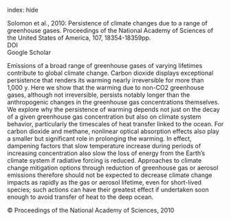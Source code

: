 index: hide

<div class="Citation">

  <div class="Citation-body">
    <div class="Citation-text">Solomon et al., 2010: Persistence of climate changes due to a range of greenhouse gases. <span class="Article-journal">Proceedings of the National Academy of Sciences of the United States of America, </span><span class="Article-volume">107, </span>18354-18359pp.</div>
    <div class="Citation-links">
      <div class="CitationLink" data-href="https://doi.org/10.1073/pnas.1006282107">
        <div class="CitationLink-icon CitationLink-Doi"></div>
        <div class="CitationLink-text">DOI</div>
      </div>
      <div class="CitationLink" data-href="https://scholar.google.com/scholar?q=10.1073/pnas.1006282107">
        <div class="CitationLink-icon CitationLink-Scholar"></div>
        <div class="CitationLink-text">Google Scholar</div>
      </div>
    </div>
  </div>
</div>

Emissions of a broad range of greenhouse gases of varying lifetimes contribute to global climate change. Carbon dioxide displays exceptional persistence that renders its warming nearly irreversible for more than 1,000 y. Here we show that the warming due to non-CO2 greenhouse gases, although not irreversible, persists notably longer than the anthropogenic changes in the greenhouse gas concentrations themselves. We explore why the persistence of warming depends not just on the decay of a given greenhouse gas concentration but also on climate system behavior, particularly the timescales of heat transfer linked to the ocean. For carbon dioxide and methane, nonlinear optical absorption effects also play a smaller but significant role in prolonging the warming. In effect, dampening factors that slow temperature increase during periods of increasing concentration also slow the loss of energy from the Earth’s climate system if radiative forcing is reduced. Approaches to climate change mitigation options through reduction of greenhouse gas or aerosol emissions therefore should not be expected to decrease climate change impacts as rapidly as the gas or aerosol lifetime, even for short-lived species; such actions can have their greatest effect if undertaken soon enough to avoid transfer of heat to the deep ocean.

<div class="Citation-copy">
&copy; Proceedings of the National Academy of Sciences, 2010
</div>